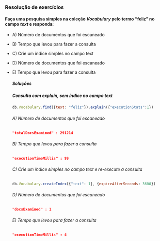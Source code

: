 ### Resolução de exercícios
#### Faça uma pesquisa simples na coleção *Vocabulary* pelo termo “feliz” no campo *text* e responda:
* A) Número de documentos que foi escaneado
* B) Tempo que levou para fazer a consulta
* C) Crie um índice simples no campo text
* D) Número de documentos que foi escaneado
* E) Tempo que levou para fazer a consulta
  
  #####   Soluções
  ##### Consulta com explain, sem índice no campo *text*
  ```JavaScript
  db.Vocabulary.find({text: "feliz"}).explain({"executionStats":1})
  ```
  ###### A) Número de documentos que foi escaneado
  ```JSON
  "totalDocsExamined" : 291214
  ```
  ###### B) Tempo que levou para fazer a consulta
  ```JSON
  "executionTimeMillis" : 99
  ``` 
  ###### C) Crie um índice simples no campo *text* e re-execute a consulta
  ```JavaScript
  db.Vocabulary.createIndex({"text": 1}, {expireAfterSeconds: 3600})
  ```
  ###### D) Número de documentos que foi escaneado
  ```JSON
  "docsExamined" : 1
  ```
  ###### E) Tempo que levou para fazer a consulta
  ```JSON
  "executionTimeMillis" : 4
  ```  
  
